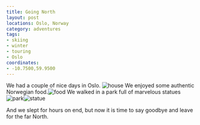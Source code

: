 ```yaml
---
title: Going North
layout: post
locations: Oslo, Norway
category: adventures
tags: 
- skiing
- winter
- touring
- Oslo
coordinates: 
- -10.7500,59.9500
---
```

We had a couple of nice days in Oslo.
![house](http://www.stich.xyz/pictures/oslo_pub.jpg)
We enjoyed some authentic Norwegian food.![food](http://www.stich.xyz/pictures/oslo_pub_2.jpg)
We walked in a park full of marvelous statues
![park](http://www.stich.xyz/pictures/oslo_park_2.jpg)![statue](http://www.stich.xyz/pictures/oslo_park.jpg)

And we slept for hours on end, but now it is time to say goodbye and leave for the far North.
